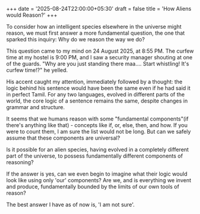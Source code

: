 +++
date = '2025-08-24T22:00:00+05:30'
draft = false
title = 'How Aliens would Reason?'
+++

To consider how an intelligent species elsewhere in the universe might reason, we must first answer a more fundamental question, the one that sparked this inquiry: Why do we reason the way we do?

This question came to my mind on 24 August 2025, at 8:55 PM. The curfew time at my hostel is 9:00 PM, and I saw a security manager shouting at one of the guards. "Why are you just standing there maa.... Start whistling! It's curfew time!?" he yelled.

His accent caught my attention, immediately followed by a thought: the logic behind his sentence would have been the same even if he had said it in perfect Tamil. For any two languages, evolved in different parts of the world, the core logic of a sentence remains the same, despite changes in grammar and structure.

It seems that we humans reason with some "fundamental components"(if there's anything like that) - concepts like if, or, else, then, and how. If you were to count them, I am sure the list would not be long. But can we safely assume that these components are universal?

Is it possible for an alien species, having evolved in a completely different part of the universe, to possess fundamentally different components of reasoning?

If the answer is yes, can we even begin to imagine what their logic would look like using only 'our' components? Are we, and is everything we invent and produce, fundamentally bounded by the limits of our own tools of reason?

The best answer I have as of now is, 'I am not sure'.